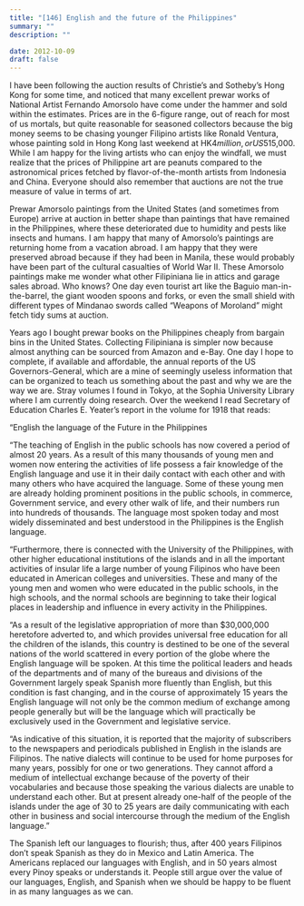```yaml
---
title: "[146] English and the future of the Philippines"
summary: ""
description: ""

date: 2012-10-09
draft: false
---
```


I have been following the auction results of Christie’s and Sotheby’s Hong Kong for some time, and noticed that many excellent prewar works of National Artist Fernando Amorsolo have come under the hammer and sold within the estimates. Prices are in the 6-figure range, out of reach for most of us mortals, but quite reasonable for seasoned collectors because the big money seems to be chasing younger Filipino artists like Ronald Ventura, whose painting sold in Hong Kong last weekend at HK$4 million, or US$515,000. While I am happy for the living artists who can enjoy the windfall, we must realize that the prices of Philippine art are peanuts compared to the astronomical prices fetched by flavor-of-the-month artists from Indonesia and China. Everyone should also remember that auctions are not the true measure of value in terms of art.

Prewar Amorsolo paintings from the United States (and sometimes from Europe) arrive at auction in better shape than paintings that have remained in the Philippines, where these deteriorated due to humidity and pests like insects and humans. I am happy that many of Amorsolo’s paintings are returning home from a vacation abroad. I am happy that they were preserved abroad because if they had been in Manila, these would probably have been part of the cultural casualties of World War II. These Amorsolo paintings make me wonder what other Filipiniana lie in attics and garage sales abroad. Who knows? One day even tourist art like the Baguio man-in-the-barrel, the giant wooden spoons and forks, or even the small shield with different types of Mindanao swords called “Weapons of Moroland” might fetch tidy sums at auction.

Years ago I bought prewar books on the Philippines cheaply from bargain bins in the United States. Collecting Filipiniana is simpler now because almost anything can be sourced from Amazon and e-Bay. One day I hope to complete, if available and affordable, the annual reports of the US Governors-General, which are a mine of seemingly useless information that can be organized to teach us something about the past and why we are the way we are. Stray volumes I found in Tokyo, at the Sophia University Library where I am currently doing research. Over the weekend I read Secretary of Education Charles E. Yeater’s report in the volume for 1918 that reads:

“English the language of the Future in the Philippines

“The teaching of English in the public schools has now covered a period of almost 20 years. As a result of this many thousands of young men and women now entering the activities of life possess a fair knowledge of the English language and use it in their daily contact with each other and with many others who have acquired the language. Some of these young men are already holding prominent positions in the public schools, in commerce, Government service, and every other walk of life, and their numbers run into hundreds of thousands. The language most spoken today and most widely disseminated and best understood in the Philippines is the English language.

“Furthermore, there is connected with the University of the Philippines, with other higher educational institutions of the islands and in all the important activities of insular life a large number of young Filipinos who have been educated in American colleges and universities. These and many of the young men and women who were educated in the public schools, in the high schools, and the normal schools are beginning to take their logical places in leadership and influence in every activity in the Philippines.

“As a result of the legislative appropriation of more than $30,000,000 heretofore adverted to, and which provides universal free education for all the children of the islands, this country is destined to be one of the several nations of the world scattered in every portion of the globe where the English language will be spoken. At this time the political leaders and heads of the departments and of many of the bureaus and divisions of the Government largely speak Spanish more fluently than English, but this condition is fast changing, and in the course of approximately 15 years the English language will not only be the common medium of exchange among people generally but will be the language which will practically be exclusively used in the Government and legislative service.

“As indicative of this situation, it is reported that the majority of subscribers to the newspapers and periodicals published in English in the islands are Filipinos. The native dialects will continue to be used for home purposes for many years, possibly for one or two generations. They cannot afford a medium of intellectual exchange because of the poverty of their vocabularies and because those speaking the various dialects are unable to understand each other. But at present already one-half of the people of the islands under the age of 30 to 25 years are daily communicating with each other in business and social intercourse through the medium of the English language.”

The Spanish left our languages to flourish; thus, after 400 years Filipinos don’t speak Spanish as they do in Mexico and Latin America. The Americans replaced our languages with English, and in 50 years almost every Pinoy speaks or understands it. People still argue over the value of our languages, English, and Spanish when we should be happy to be fluent in as many languages as we can.
